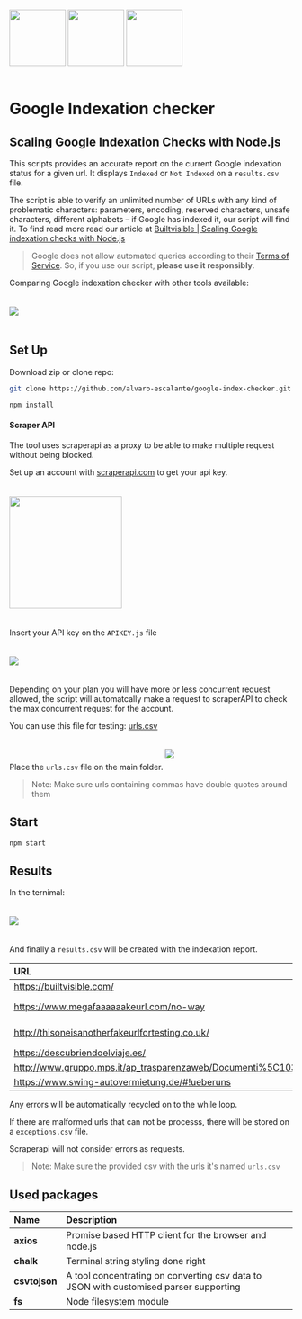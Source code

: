 <div>
  <img height="100" vspace='20' src="https://pbs.twimg.com/profile_images/1041703245683548160/lQz91qoP_400x400.jpg">
  <img height="100" vspace='20' src="https://app.builtvisible.com/public/scraper.jpg">
  <img height="100" vspace='20' src="https://cdn.worldvectorlogo.com/logos/nodejs-icon.svg">&nbsp;&nbsp;
  <h1>Google Indexation checker</h1>
</div>

 Scaling Google Indexation Checks with Node.js
---------------------------------------------------------------------------------------

This scripts provides an accurate report on the current Google indexation status for a given url. It displays `Indexed` or `Not Indexed` on a `results.csv` file.

The script is able to verify an unlimited number of URLs with any kind of problematic characters: parameters, encoding, reserved characters, unsafe characters, different alphabets – if Google has indexed it, our script will find it. To find read more read our article at <a href='https://builtvisible.com/scaling-google-indexation-checks-with-node-js/'>Builtvisible | Scaling Google indexation checks with Node.js</a>

> Google does not allow automated queries according to their <a href='https://support.google.com/webmasters/answer/66357?hl=en' target='_blank'>Terms of Service</a>. So, if you use our script, <strong>please use it responsibly</strong>.

Comparing Google indexation checker with other tools available:

<img vspace='20' src='https://app.builtvisible.com/public/chart.png'>

## Set Up

Download zip or clone repo:

```bash
git clone https://github.com/alvaro-escalante/google-index-checker.git
```

```bash
npm install
```

#### Scraper API 

The tool uses scraperapi as a proxy to be able to make multiple request without being blocked.

Set up an account with <a href="https://www.scraperapi.com/?fp_ref=alvaro14">scraperapi.com</a> to get your api key.

<img height='200' vspace='20' src="https://app.builtvisible.com/public/scraperkey.jpg?">


Insert your API key on the `APIKEY.js` file

<img vspace='20' src="https://app.builtvisible.com/public/apikey.jpg">

Depending on your plan you will have more or less concurrent request allowed, the script will automatcally make a request to scraperAPI to check the max concurrent request for the account.


You can use this file for testing: <a href='https://app.builtvisible.com/public/urls.csv'>urls.csv</a>


Place the `urls.csv` file on the main folder.
<img vspace='20' src="https://app.builtvisible.com/public/urls.jpg?">

> Note: Make sure urls containing commas have double quotes around them

## Start

```bash
npm start
``` 


## Results

In the ternimal:

<img vspace='20' src="https://app.builtvisible.com/public/results.jpg">

And finally a `results.csv` will be created with the indexation report.

| URL | Status |
| :--------- | :--------------------
https://builtvisible.com/ | Indexed
https://www.megafaaaaaakeurl.com/no-way | Not Indexed
http://thisoneisanotherfakeurlfortesting.co.uk/ | Not Indexed
https://descubriendoelviaje.es/ | Indexed
http://www.gruppo.mps.it/ap_trasparenzaweb/Documenti%5C103029489.pdf | Indexed
https://www.swing-autovermietung.de/#!ueberuns | Indexed

Any errors will be automatically recycled on to the while loop.

If there are malformed urls that can not be processs, there will be stored on a `exceptions.csv` file.

Scraperapi will not consider errors as requests.
 
> Note: Make sure the provided csv with the urls it's named `urls.csv`

## Used packages

| Name | Description |
| :--- | :----------- |
| **axios** | Promise based HTTP client for the browser and node.js |
| **chalk** | Terminal string styling done right |
| **csvtojson** | A tool concentrating on converting csv data to JSON with customised parser supporting |
| **fs** | Node filesystem module |